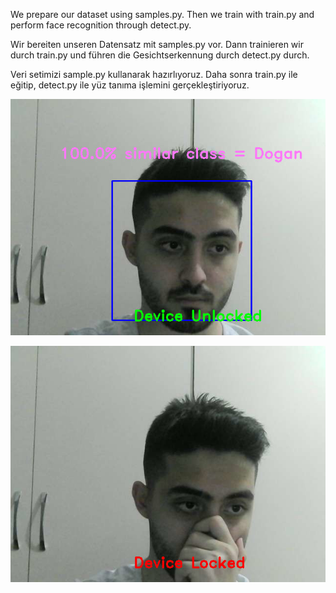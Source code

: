 We prepare our dataset using samples.py. Then we train with train.py and perform face recognition through detect.py.




Wir bereiten unseren Datensatz mit samples.py vor. Dann trainieren wir durch train.py und führen die Gesichtserkennung durch detect.py durch.




Veri setimizi sample.py kullanarak hazırlıyoruz. Daha sonra train.py ile eğitip, detect.py ile yüz tanıma işlemini gerçekleştiriyoruz.



![](Desktop_220526_0801.jpg)

![](Desktop_220526_0801_1.jpg)
